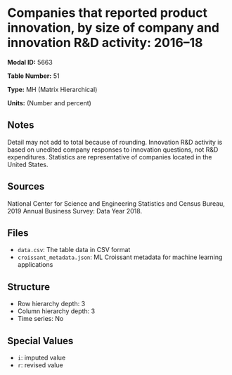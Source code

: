 # Companies that reported product innovation, by size of company and innovation R&D activity: 2016&#8211;18

**Modal ID:** 5663

**Table Number:** 51

**Type:** MH (Matrix Hierarchical)

**Units:** (Number and percent)

## Notes

Detail may not add to total because of rounding. Innovation R&D activity is based on unedited company responses to innovation questions, not R&D expenditures. Statistics are representative of companies located in the United States.

## Sources

National Center for Science and Engineering Statistics and Census Bureau, 2019 Annual Business Survey: Data Year 2018.

## Files

- `data.csv`: The table data in CSV format
- `croissant_metadata.json`: ML Croissant metadata for machine learning applications

## Structure

- Row hierarchy depth: 3
- Column hierarchy depth: 3
- Time series: No

## Special Values

- `i`: imputed value
- `r`: revised value

